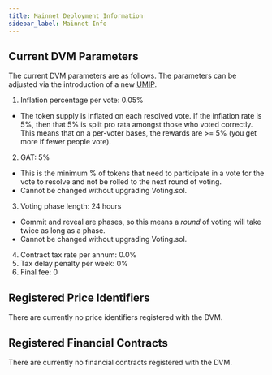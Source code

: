 ```yaml
---
title: Mainnet Deployment Information
sidebar_label: Mainnet Info
---
```


## Current DVM Parameters

The current DVM parameters are as follows. The parameters can be adjusted via the introduction of a new [UMIP](governance/umips.md).

1. Inflation percentage per vote: 0.05%

- The token supply is inflated on each resolved vote. If the inflation rate is 5%, then that 5% is split pro rata amongst those who voted correctly. This means that on a per-voter bases, the rewards are >= 5% (you get more if fewer people vote).

2. GAT: 5%

- This is the minimum % of tokens that need to participate in a vote for the vote to resolve and not be rolled to the next round of voting.
- Cannot be changed without upgrading Voting.sol.

3. Voting phase length: 24 hours

- Commit and reveal are phases, so this means a _round_ of voting will take twice as long as a phase.
- Cannot be changed without upgrading Voting.sol.

4. Contract tax rate per annum: 0.0%
5. Tax delay penalty per week: 0%
6. Final fee: 0

## Registered Price Identifiers

There are currently no price identifiers registered with the DVM.

## Registered Financial Contracts

There are currently no financial contracts registered with the DVM.
